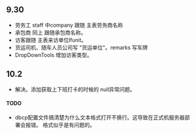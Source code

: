## 9.30  
 * 劳务工 staff 中company 跟随 主表劳务商名称
 * 承包商 同上 跟随承包商名称。
 * 访客跟随 主表来访单位lfunit。
 * 货运司机、随车人员公司写 "货运单位"。remarks 写车牌
 * DropDownTools 增加访客类型。
 
 ## 10.2
 * 解决。添加获取上下班打卡的时候的 null异常问题。
 #### TODO
 *  dbcp配置文件搞清楚为什么文本格式打开不换行。这导致在正式机服务器部署会报错。
 	格式似乎是有问题的。
 	
 	